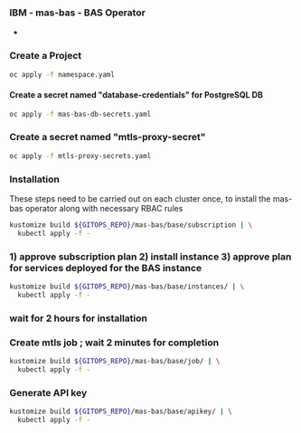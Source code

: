 ### IBM - mas-bas - BAS Operator
* 

### Create a Project 
```bash
oc apply -f namespace.yaml
```
#### Create a secret named "database-credentials" for PostgreSQL DB

```bash
oc apply -f mas-bas-db-secrets.yaml
```
###  Create a secret named "mtls-proxy-secret"
```bash
oc apply -f mtls-proxy-secrets.yaml
```

### Installation

These steps need to be carried out on each cluster once, to install the mas-bas operator along with necessary RBAC rules

```bash
kustomize build ${GITOPS_REPO}/mas-bas/base/subscription | \
  kubectl apply -f -
```
### 1) approve subscription plan  2) install instance 3) approve plan for services deployed for the BAS instance

```bash
kustomize build ${GITOPS_REPO}/mas-bas/base/instances/ | \
  kubectl apply -f -

```
### wait for 2 hours for installation

### Create mtls job ; wait 2 minutes for completion

```bash
kustomize build ${GITOPS_REPO}/mas-bas/base/job/ | \
  kubectl apply -f -

```

### Generate API key
```bash
kustomize build ${GITOPS_REPO}/mas-bas/base/apikey/ | \
  kubectl apply -f -

```